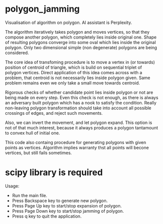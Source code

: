 # polygon_jamming
Visualisation of algorithm on polygon. AI assistant is Perplexity.

The algorithm iteratively takes polygon and moves vertices, so that they compose another polygon, which completely lies inside original one. 
Shape of resulting polygons converge into some oval which lies inside the original polygon.
Only two dimensional simple (non degenerate) polygons are being considered.

The core idea of transfoming procedure is to move a vertex in (or towards) position of centroid of triangle,
which is build on sequential triplet of polygon vertices.
Direct application of this idea comes across with a problem, that centroid is not necessarily lies inside polygon given.
Same problem remains even we only take a small move towards centroid.

Rigorous checks of whether candidate point lies inside polygon or not are being made on every step.
Even this check is not enough, as there is always an adversary built polygon which has a nook to satisfy the condition.
Really non-leaving polygon transformation should take into account all possible crossings of edges, and reject such movements.

Also, we can invert the movement, and let polygon expand. 
This option is not of that much interest, because it always produces a polygon tantamount to convex hull of initial one.

This code also containg procedure for generating polygons with given points as vertices. 
Algorithm implies warranty thst all points will becone vertices, but still fails sometimes.

# scipy library is required

Usage:
- Run the main file. 
- Press Backspace key to generate new polygon. 
- Press Page Up key to start/stop expansion of polygon.
- Press Page Down key to start/stop jamming of polygon.
- Press q key to quit the application.
